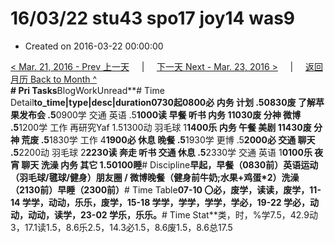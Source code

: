 # 16/03/22 stu43 spo17 joy14 was9

* Created on 2016-03-22 00:00:00

[&lt; Mar. 21, 2016 - Prev 上一天](d21.md)     \|     [下一天 Next - Mar. 23, 2016 &gt;](d23.md)     \|     [返回月历 Back to Month ^](index.md)   
**\# Pri Tasks**BlogWorkUnread**\# Time Detail**to\_time\|type\|desc\|duration0730起0800必 内务 计划 .50830废 了解苹果发布会 .5**0900学 交通 英语 .5**1000读 早餐 听书 内务 11030废 分神 微博 .5**1200学 工作 再研究Yaf 1.51300动 羽毛球 1**1400乐 内务 午餐 美剧 11430废 分神 荒废 .5**1830学 工作 4**1900必 休息 晚餐 .5**1930学 更博 .5**2000必 交通 聊天 .5**2200动 羽毛球 2**2230读 奔走 听书 交通 休息 .5**2330学 交通 英语 1**0100乐 夜宵 聊天 洗澡 内务 其它 1.50100睡**\# Discipline**早起，早餐（0830前）英语运动（羽毛球/毽球/健身）朋友圈 / 微博晚餐（健身前牛奶;水果+鸡蛋\*2）洗澡（2130前）早睡（2300前）**\# Time Table**07-10 〇必，废学，读读，废学，11-14 学学，动动，乐乐，废学，15-18 学学，学学，学学，学必，19-22 学必，动动，动动，读学，23-02 学乐，乐乐。**\# Time Stat**类，时，%学7.5，42.9动3，17.1读1.5，8.6乐2.5，14.3必1.5，8.6废1.5，8.6总17.5

